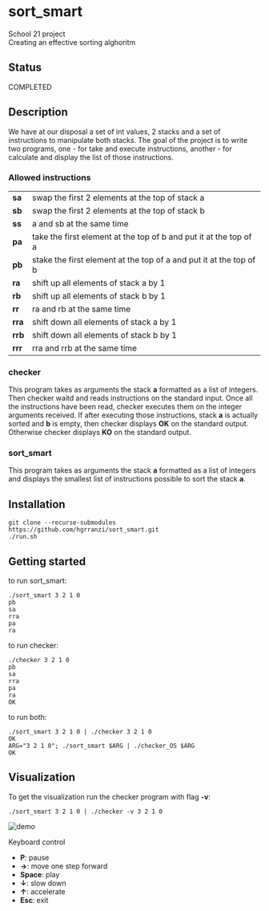 # sort_smart

School 21 project <br>
Creating an effective sorting alghoritm

## Status

COMPLETED

## Description

We have at our disposal a set of int values, 2 stacks and a set of
instructions to manipulate both stacks. The goal of the project is to write two programs, one - for take and execute instructions, another - for calculate and display the list of those instructions.

### Allowed instructions

<table>
  <tr>
    <td> <b>sa</b> </td> <td> swap the first 2 elements at the top of stack a </td>
  </tr>
  <tr>
    <td> <b>sb</b> </td> <td> swap the first 2 elements at the top of stack b </td>
  </tr>
  <tr>
    <td> <b>ss</b> </td> <td> a and sb at the same time </td>
  </tr>
  <tr>
    <td> <b>pa</b> </td> <td> take the first element at the top of b and put it at the top of a </td>
  </tr>
  <tr>
    <td> <b>pb</b> </td> <td> stake the first element at the top of a and put it at the top of b </td>
  </tr>
  <tr>
    <td> <b>ra</b> </td> <td> shift up all elements of stack a by 1 </td>
  </tr>
  <tr>
    <td> <b>rb</b> </td> <td> shift up all elements of stack b by 1 </td>
  </tr>
  <tr>
    <td> <b>rr</b> </td> <td> ra and rb at the same time </td>
  </tr>
  <tr>
    <td> <b>rra</b> </td> <td> shift down all elements of stack a by 1 </td>
  </tr>
  <tr>
    <td> <b>rrb</b> </td> <td> shift down all elements of stack b by 1 </td>
  </tr>
  <tr>
    <td> <b>rrr</b> </td> <td> rra and rrb at the same time </td>
  </tr>
</table>

### checker

This program takes as arguments the stack <b>a</b> formatted as a list of integers. Then checker waitd and reads instructions on the standard input. Once all the instructions have been read, checker executes them on the integer arguments received. If after executing those instructions, stack <b>a</b> is actually sorted and <b>b</b> is empty, then checker displays <b>OK</b> on the standard output. Otherwise checker displays <b>KO</b> on the standard output.

### sort_smart

This program takes as arguments the stack <b>a</b> formatted as a list of integers and displays the smallest list of instructions possible to sort the stack <b>a</b>.

## Installation

    git clone --recurse-submodules https://github.com/hgrranzi/sort_smart.git
    ./run.sh


## Getting started

to run sort_smart:

    ./sort_smart 3 2 1 0
    pb
    sa
    rra
    pa
    ra

to run checker:

    ./checker 3 2 1 0
    pb
    sa
    rra
    pa
    ra
    OK

to run both:

    ./sort_smart 3 2 1 0 | ./checker 3 2 1 0
    OK
    ARG="3 2 1 0"; ./sort_smart $ARG | ./checker_OS $ARG
    OK

## Visualization

To get the visualization run the checker program with flag <b>-v</b>:

    ./sort_smart 3 2 1 0 | ./checker -v 3 2 1 0

![demo](https://github.com/hgrranzi/sort_smart/blob/main/pic/sort_smart.gif)

Keyboard control

<ul>
  <li><b>P</b>:      pause</li>
  <li><b>→</b>:      move one step forward</li>
  <li><b>Space</b>:  play</li>
  <li><b>↓</b>:      slow down</li>
  <li><b>↑</b>:      accelerate</li>
  <li><b>Esc</b>:    exit</li>
</ul>
